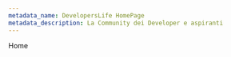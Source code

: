 ```yaml
---
metadata_name: DevelopersLife HomePage
metadata_description: La Community dei Developer e aspiranti
---
```


Home
